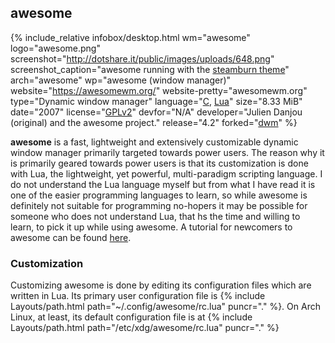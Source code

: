 ## awesome
{% include_relative infobox/desktop.html wm="awesome" logo="awesome.png" screenshot="http://dotshare.it/public/images/uploads/648.png" screenshot_caption="awesome running with the <a href='https://github.com/copycat-killer/awesome-copycats/tree/master/themes/steamburn' link='_blank'>steamburn theme</a>" arch="awesome" wp="awesome (window manager)" website="https://awesomewm.org/" website-pretty="awesomewm.org" type="Dynamic window manager" language="<a href='https://en.wikipedia.org/wiki/C_(programming_language)' link='_blank'>C</a>, <a href='https://en.wikipedia.org/wiki/Lua_(programming_language)' link='_blank'>Lua</a>" size="8.33 MiB" date="2007" license="<a href='https://raw.githubusercontent.com/awesomeWM/awesome/master/LICENSE' link='_blank'>GPLv2</a>" devfor="N/A" developer="Julien Danjou (original) and the awesome project." release="4.2" forked="<a href='https://en.wikipedia.org/wiki/dwm' link='_blank'>dwm</a>" %}

**awesome** is a fast, lightweight and extensively customizable dynamic window manager primarily targeted towards power users. The reason why it is primarily geared towards power users is that its customization is done with Lua, the lightweight, yet powerful, multi-paradigm scripting language. I do not understand the Lua language myself but from what I have read it is one of the easier programming languages to learn, so while awesome is definitely not suitable for programming no-hopers it may be possible for someone who does not understand Lua, that hs the time and willing to learn, to pick it up while using awesome. A tutorial for newcomers to awesome can be found [here](https://awesomewm.org/apidoc/). 

### Customization
Customizing awesome is done by editing its configuration files which are written in Lua. Its primary user configuration file is {% include Layouts/path.html path="~/.config/awesome/rc.lua" puncr="." %}. On Arch Linux, at least, its default configuration file is at {% include Layouts/path.html path="/etc/xdg/awesome/rc.lua" puncr="." %}

